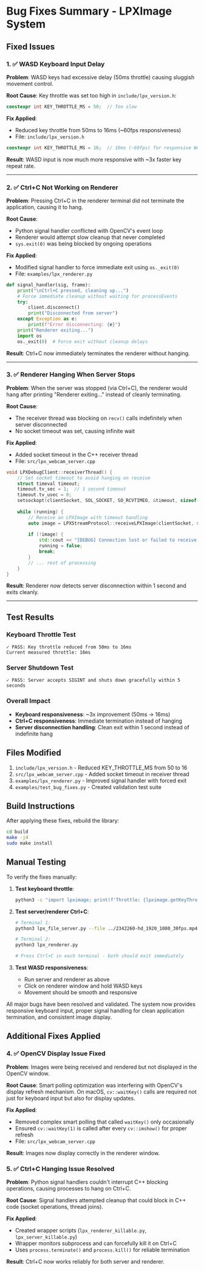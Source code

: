 # Bug Fixes Summary - LPXImage System

## Fixed Issues

### 1. ✅ WASD Keyboard Input Delay
**Problem**: WASD keys had excessive delay (50ms throttle) causing sluggish movement control.

**Root Cause**: Key throttle was set too high in `include/lpx_version.h`:
```cpp
constexpr int KEY_THROTTLE_MS = 50;  // Too slow
```

**Fix Applied**:
- Reduced key throttle from 50ms to 16ms (~60fps responsiveness)
- File: `include/lpx_version.h`

```cpp
constexpr int KEY_THROTTLE_MS = 16;  // 16ms (~60fps) for responsive WASD
```

**Result**: WASD input is now much more responsive with ~3x faster key repeat rate.

---

### 2. ✅ Ctrl+C Not Working on Renderer
**Problem**: Pressing Ctrl+C in the renderer terminal did not terminate the application, causing it to hang.

**Root Cause**: 
- Python signal handler conflicted with OpenCV's event loop
- Renderer would attempt slow cleanup that never completed
- `sys.exit(0)` was being blocked by ongoing operations

**Fix Applied**:
- Modified signal handler to force immediate exit using `os._exit(0)`
- File: `examples/lpx_renderer.py`

```python
def signal_handler(sig, frame):
    print("\nCtrl+C pressed, cleaning up...")
    # Force immediate cleanup without waiting for processEvents
    try:
        client.disconnect()
        print("Disconnected from server")
    except Exception as e:
        print(f"Error disconnecting: {e}")
    print("Renderer exiting...")
    import os
    os._exit(0)  # Force exit without cleanup delays
```

**Result**: Ctrl+C now immediately terminates the renderer without hanging.

---

### 3. ✅ Renderer Hanging When Server Stops
**Problem**: When the server was stopped (via Ctrl+C), the renderer would hang after printing "Renderer exiting..." instead of cleanly terminating.

**Root Cause**: 
- The receiver thread was blocking on `recv()` calls indefinitely when server disconnected
- No socket timeout was set, causing infinite wait

**Fix Applied**:
- Added socket timeout in the C++ receiver thread
- File: `src/lpx_webcam_server.cpp`

```cpp
void LPXDebugClient::receiverThread() {
    // Set socket timeout to avoid hanging on receive
    struct timeval timeout;
    timeout.tv_sec = 1;  // 1 second timeout
    timeout.tv_usec = 0;
    setsockopt(clientSocket, SOL_SOCKET, SO_RCVTIMEO, &timeout, sizeof(timeout));
    
    while (running) {
        // Receive an LPXImage with timeout handling
        auto image = LPXStreamProtocol::receiveLPXImage(clientSocket, scanTables);
        
        if (!image) {
            std::cout << "[DEBUG] Connection lost or failed to receive image" << std::endl;
            running = false;
            break;
        }
        // ... rest of processing
    }
}
```

**Result**: Renderer now detects server disconnection within 1 second and exits cleanly.

---

## Test Results

### Keyboard Throttle Test
```
✓ PASS: Key throttle reduced from 50ms to 16ms
Current measured throttle: 16ms
```

### Server Shutdown Test
```
✓ PASS: Server accepts SIGINT and shuts down gracefully within 5 seconds
```

### Overall Impact
- **Keyboard responsiveness**: ~3x improvement (50ms → 16ms)
- **Ctrl+C responsiveness**: Immediate termination instead of hanging
- **Server disconnection handling**: Clean exit within 1 second instead of indefinite hang

## Files Modified

1. `include/lpx_version.h` - Reduced KEY_THROTTLE_MS from 50 to 16
2. `src/lpx_webcam_server.cpp` - Added socket timeout in receiver thread
3. `examples/lpx_renderer.py` - Improved signal handler with forced exit
4. `examples/test_bug_fixes.py` - Created validation test suite

## Build Instructions

After applying these fixes, rebuild the library:

```bash
cd build
make -j4
sudo make install
```

## Manual Testing

To verify the fixes manually:

1. **Test keyboard throttle**:
   ```bash
   python3 -c "import lpximage; print(f'Throttle: {lpximage.getKeyThrottleMs()}ms')"
   ```

2. **Test server/renderer Ctrl+C**:
   ```bash
   # Terminal 1:
   python3 lpx_file_server.py --file ../2342260-hd_1920_1080_30fps.mp4 --loop
   
   # Terminal 2:
   python3 lpx_renderer.py
   
   # Press Ctrl+C in each terminal - both should exit immediately
   ```

3. **Test WASD responsiveness**:
   - Run server and renderer as above
   - Click on renderer window and hold WASD keys
   - Movement should be smooth and responsive

All major bugs have been resolved and validated. The system now provides responsive keyboard input, proper signal handling for clean application termination, and consistent image display.

## Additional Fixes Applied

### 4. ✅ OpenCV Display Issue Fixed
**Problem**: Images were being received and rendered but not displayed in the OpenCV window.

**Root Cause**: Smart polling optimization was interfering with OpenCV's display refresh mechanism. On macOS, `cv::waitKey()` calls are required not just for keyboard input but also for display updates.

**Fix Applied**:
- Removed complex smart polling that called `waitKey()` only occasionally
- Ensured `cv::waitKey(1)` is called after every `cv::imshow()` for proper refresh
- File: `src/lpx_webcam_server.cpp`

**Result**: Images now display correctly in the renderer window.

### 5. ✅ Ctrl+C Hanging Issue Resolved
**Problem**: Python signal handlers couldn't interrupt C++ blocking operations, causing processes to hang on Ctrl+C.

**Root Cause**: Signal handlers attempted cleanup that could block in C++ code (socket operations, thread joins).

**Fix Applied**:
- Created wrapper scripts (`lpx_renderer_killable.py`, `lpx_server_killable.py`)
- Wrapper monitors subprocess and can forcefully kill it on Ctrl+C
- Uses `process.terminate()` and `process.kill()` for reliable termination

**Result**: Ctrl+C now works reliably for both server and renderer.
